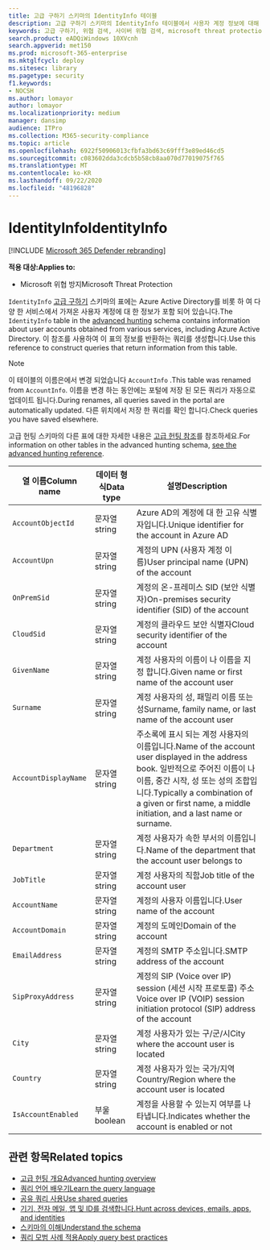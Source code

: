 ```yaml
---
title: 고급 구하기 스키마의 IdentityInfo 테이블
description: 고급 구하기 스키마의 IdentityInfo 테이블에서 사용자 계정 정보에 대해 자세히 알아보기
keywords: 고급 구하기, 위협 검색, 사이버 위협 검색, microsoft threat protection, microsoft 365, mtp, m365, 검색, 쿼리, 원격 분석, 스키마 참조, kusto, table, description, AccountInfo, IdentityInfo, account
search.product: eADQiWindows 10XVcnh
search.appverid: met150
ms.prod: microsoft-365-enterprise
ms.mktglfcycl: deploy
ms.sitesec: library
ms.pagetype: security
f1.keywords:
- NOCSH
ms.author: lomayor
author: lomayor
ms.localizationpriority: medium
manager: dansimp
audience: ITPro
ms.collection: M365-security-compliance
ms.topic: article
ms.openlocfilehash: 6922f50906013cfbfa3bd63c69fff3e89ed46cd5
ms.sourcegitcommit: c083602dda3cdcb5b58cb8aa070d77019075f765
ms.translationtype: MT
ms.contentlocale: ko-KR
ms.lasthandoff: 09/22/2020
ms.locfileid: "48196828"
---
```

# <a name="identityinfo"></a><span data-ttu-id="6abfd-104">IdentityInfo</span><span class="sxs-lookup"><span data-stu-id="6abfd-104">IdentityInfo</span></span>

[!INCLUDE [Microsoft 365 Defender rebranding](../includes/microsoft-defender.md)]


<span data-ttu-id="6abfd-105">**적용 대상:**</span><span class="sxs-lookup"><span data-stu-id="6abfd-105">**Applies to:**</span></span>
- <span data-ttu-id="6abfd-106">Microsoft 위협 방지</span><span class="sxs-lookup"><span data-stu-id="6abfd-106">Microsoft Threat Protection</span></span>

<span data-ttu-id="6abfd-107">`IdentityInfo` [고급 구하기](advanced-hunting-overview.md) 스키마의 표에는 Azure Active Directory를 비롯 하 여 다양 한 서비스에서 가져온 사용자 계정에 대 한 정보가 포함 되어 있습니다.</span><span class="sxs-lookup"><span data-stu-id="6abfd-107">The `IdentityInfo` table in the [advanced hunting](advanced-hunting-overview.md) schema contains information about user accounts obtained from various services, including Azure Active Directory.</span></span> <span data-ttu-id="6abfd-108">이 참조를 사용하여 이 표의 정보를 반환하는 쿼리를 생성합니다.</span><span class="sxs-lookup"><span data-stu-id="6abfd-108">Use this reference to construct queries that return information from this table.</span></span>

>[!NOTE]
><span data-ttu-id="6abfd-109">이 테이블의 이름은에서 변경 되었습니다 `AccountInfo` .</span><span class="sxs-lookup"><span data-stu-id="6abfd-109">This table was renamed from `AccountInfo`.</span></span> <span data-ttu-id="6abfd-110">이름을 변경 하는 동안에는 포털에 저장 된 모든 쿼리가 자동으로 업데이트 됩니다.</span><span class="sxs-lookup"><span data-stu-id="6abfd-110">During renames, all queries saved in the portal are automatically updated.</span></span> <span data-ttu-id="6abfd-111">다른 위치에서 저장 한 쿼리를 확인 합니다.</span><span class="sxs-lookup"><span data-stu-id="6abfd-111">Check queries you have saved elsewhere.</span></span>

<span data-ttu-id="6abfd-112">고급 헌팅 스키마의 다른 표에 대한 자세한 내용은 [고급 헌팅 참조](advanced-hunting-schema-tables.md)를 참조하세요.</span><span class="sxs-lookup"><span data-stu-id="6abfd-112">For information on other tables in the advanced hunting schema, [see the advanced hunting reference](advanced-hunting-schema-tables.md).</span></span>

| <span data-ttu-id="6abfd-113">열 이름</span><span class="sxs-lookup"><span data-stu-id="6abfd-113">Column name</span></span> | <span data-ttu-id="6abfd-114">데이터 형식</span><span class="sxs-lookup"><span data-stu-id="6abfd-114">Data type</span></span> | <span data-ttu-id="6abfd-115">설명</span><span class="sxs-lookup"><span data-stu-id="6abfd-115">Description</span></span> |
|-------------|-----------|-------------|
| `AccountObjectId` | <span data-ttu-id="6abfd-116">문자열</span><span class="sxs-lookup"><span data-stu-id="6abfd-116">string</span></span> | <span data-ttu-id="6abfd-117">Azure AD의 계정에 대 한 고유 식별자입니다.</span><span class="sxs-lookup"><span data-stu-id="6abfd-117">Unique identifier for the account in Azure AD</span></span> |
| `AccountUpn` | <span data-ttu-id="6abfd-118">문자열</span><span class="sxs-lookup"><span data-stu-id="6abfd-118">string</span></span> | <span data-ttu-id="6abfd-119">계정의 UPN (사용자 계정 이름)</span><span class="sxs-lookup"><span data-stu-id="6abfd-119">User principal name (UPN) of the account</span></span> |
| `OnPremSid` | <span data-ttu-id="6abfd-120">문자열</span><span class="sxs-lookup"><span data-stu-id="6abfd-120">string</span></span> | <span data-ttu-id="6abfd-121">계정의 온-프레미스 SID (보안 식별자)</span><span class="sxs-lookup"><span data-stu-id="6abfd-121">On-premises security identifier (SID) of the account</span></span> |
| `CloudSid` | <span data-ttu-id="6abfd-122">문자열</span><span class="sxs-lookup"><span data-stu-id="6abfd-122">string</span></span> | <span data-ttu-id="6abfd-123">계정의 클라우드 보안 식별자</span><span class="sxs-lookup"><span data-stu-id="6abfd-123">Cloud security identifier of the account</span></span> |
| `GivenName` | <span data-ttu-id="6abfd-124">문자열</span><span class="sxs-lookup"><span data-stu-id="6abfd-124">string</span></span> | <span data-ttu-id="6abfd-125">계정 사용자의 이름이 나 이름을 지정 합니다.</span><span class="sxs-lookup"><span data-stu-id="6abfd-125">Given name or first name of the account user</span></span> |
| `Surname` | <span data-ttu-id="6abfd-126">문자열</span><span class="sxs-lookup"><span data-stu-id="6abfd-126">string</span></span> | <span data-ttu-id="6abfd-127">계정 사용자의 성, 패밀리 이름 또는 성</span><span class="sxs-lookup"><span data-stu-id="6abfd-127">Surname, family name, or last name of the account user</span></span> |
| `AccountDisplayName` | <span data-ttu-id="6abfd-128">문자열</span><span class="sxs-lookup"><span data-stu-id="6abfd-128">string</span></span> | <span data-ttu-id="6abfd-129">주소록에 표시 되는 계정 사용자의 이름입니다.</span><span class="sxs-lookup"><span data-stu-id="6abfd-129">Name of the account user displayed in the address book.</span></span> <span data-ttu-id="6abfd-130">일반적으로 주어진 이름이 나 이름, 중간 시작, 성 또는 성의 조합입니다.</span><span class="sxs-lookup"><span data-stu-id="6abfd-130">Typically a combination of a given or first name, a middle initiation, and a last name or surname.</span></span> |
| `Department` | <span data-ttu-id="6abfd-131">문자열</span><span class="sxs-lookup"><span data-stu-id="6abfd-131">string</span></span> | <span data-ttu-id="6abfd-132">계정 사용자가 속한 부서의 이름입니다.</span><span class="sxs-lookup"><span data-stu-id="6abfd-132">Name of the department that the account user belongs to</span></span> |
| `JobTitle` | <span data-ttu-id="6abfd-133">문자열</span><span class="sxs-lookup"><span data-stu-id="6abfd-133">string</span></span> | <span data-ttu-id="6abfd-134">계정 사용자의 직함</span><span class="sxs-lookup"><span data-stu-id="6abfd-134">Job title of the account user</span></span> |
| `AccountName` | <span data-ttu-id="6abfd-135">문자열</span><span class="sxs-lookup"><span data-stu-id="6abfd-135">string</span></span> | <span data-ttu-id="6abfd-136">계정의 사용자 이름입니다.</span><span class="sxs-lookup"><span data-stu-id="6abfd-136">User name of the account</span></span> |
| `AccountDomain` | <span data-ttu-id="6abfd-137">문자열</span><span class="sxs-lookup"><span data-stu-id="6abfd-137">string</span></span> | <span data-ttu-id="6abfd-138">계정의 도메인</span><span class="sxs-lookup"><span data-stu-id="6abfd-138">Domain of the account</span></span> |
| `EmailAddress` | <span data-ttu-id="6abfd-139">문자열</span><span class="sxs-lookup"><span data-stu-id="6abfd-139">string</span></span> | <span data-ttu-id="6abfd-140">계정의 SMTP 주소입니다.</span><span class="sxs-lookup"><span data-stu-id="6abfd-140">SMTP address of the account</span></span> |
| `SipProxyAddress` | <span data-ttu-id="6abfd-141">문자열</span><span class="sxs-lookup"><span data-stu-id="6abfd-141">string</span></span> | <span data-ttu-id="6abfd-142">계정의 SIP (Voice over IP) session (세션 시작 프로토콜) 주소</span><span class="sxs-lookup"><span data-stu-id="6abfd-142">Voice over IP (VOIP) session initiation protocol (SIP) address of the account</span></span> |
| `City` | <span data-ttu-id="6abfd-143">문자열</span><span class="sxs-lookup"><span data-stu-id="6abfd-143">string</span></span> | <span data-ttu-id="6abfd-144">계정 사용자가 있는 구/군/시</span><span class="sxs-lookup"><span data-stu-id="6abfd-144">City where the account user is located</span></span> |
| `Country` | <span data-ttu-id="6abfd-145">문자열</span><span class="sxs-lookup"><span data-stu-id="6abfd-145">string</span></span> | <span data-ttu-id="6abfd-146">계정 사용자가 있는 국가/지역</span><span class="sxs-lookup"><span data-stu-id="6abfd-146">Country/Region where the account user is located</span></span> |
| `IsAccountEnabled` | <span data-ttu-id="6abfd-147">부울</span><span class="sxs-lookup"><span data-stu-id="6abfd-147">boolean</span></span> | <span data-ttu-id="6abfd-148">계정을 사용할 수 있는지 여부를 나타냅니다.</span><span class="sxs-lookup"><span data-stu-id="6abfd-148">Indicates whether the account is enabled or not</span></span> |

## <a name="related-topics"></a><span data-ttu-id="6abfd-149">관련 항목</span><span class="sxs-lookup"><span data-stu-id="6abfd-149">Related topics</span></span>
- [<span data-ttu-id="6abfd-150">고급 헌팅 개요</span><span class="sxs-lookup"><span data-stu-id="6abfd-150">Advanced hunting overview</span></span>](advanced-hunting-overview.md)
- [<span data-ttu-id="6abfd-151">쿼리 언어 배우기</span><span class="sxs-lookup"><span data-stu-id="6abfd-151">Learn the query language</span></span>](advanced-hunting-query-language.md)
- [<span data-ttu-id="6abfd-152">공유 쿼리 사용</span><span class="sxs-lookup"><span data-stu-id="6abfd-152">Use shared queries</span></span>](advanced-hunting-shared-queries.md)
- [<span data-ttu-id="6abfd-153">기기, 전자 메일, 앱 및 ID를 검색합니다.</span><span class="sxs-lookup"><span data-stu-id="6abfd-153">Hunt across devices, emails, apps, and identities</span></span>](advanced-hunting-query-emails-devices.md)
- [<span data-ttu-id="6abfd-154">스키마의 이해</span><span class="sxs-lookup"><span data-stu-id="6abfd-154">Understand the schema</span></span>](advanced-hunting-schema-tables.md)
- [<span data-ttu-id="6abfd-155">쿼리 모범 사례 적용</span><span class="sxs-lookup"><span data-stu-id="6abfd-155">Apply query best practices</span></span>](advanced-hunting-best-practices.md)
